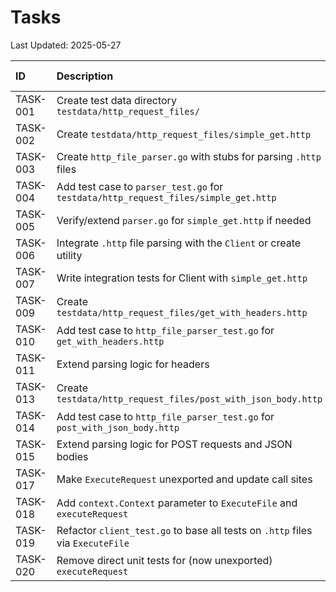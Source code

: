 # Tasks

Last Updated: 2025-05-27

| ID       | Description                                                                 | Status   | Assignee | Due Date   |
| :------- | :-------------------------------------------------------------------------- | :------- | :------- | :--------- |
| TASK-001 | Create test data directory `testdata/http_request_files/`                 | Done     | AI       | 2025-05-28 |
| TASK-002 | Create `testdata/http_request_files/simple_get.http`                      | Done     | AI       | 2025-05-28 |
| TASK-003 | Create `http_file_parser.go` with stubs for parsing `.http` files         | Done        | AI       | 2025-05-28 |
| TASK-004 | Add test case to `parser_test.go` for `testdata/http_request_files/simple_get.http` | Done        | AI       | 2025-05-28 |
| TASK-005 | Verify/extend `parser.go` for `simple_get.http` if needed                     | Done        | AI       | 2025-05-29 |
| TASK-006 | Integrate `.http` file parsing with the `Client` or create utility        | Done        | AI       | 2025-05-30 |
| TASK-007 | Write integration tests for Client with `simple_get.http`                 | Done     | AI       | 2025-05-30 |
| TASK-009 | Create `testdata/http_request_files/get_with_headers.http`                | Done     | AI       | 2025-05-31 |
| TASK-010 | Add test case to `http_file_parser_test.go` for `get_with_headers.http`   | Done     | AI       | 2025-05-31 |
| TASK-011 | Extend parsing logic for headers                                            | Done     | AI       | 2025-06-01 |
| TASK-013 | Create `testdata/http_request_files/post_with_json_body.http`             | Done     | AI       | 2025-06-02 |
| TASK-014 | Add test case to `http_file_parser_test.go` for `post_with_json_body.http`| Done     | AI       | 2025-06-02 |
| TASK-015 | Extend parsing logic for POST requests and JSON bodies                      | Done     | AI       | 2025-06-03 |
| TASK-017 | Make `ExecuteRequest` unexported and update call sites                      | Done        | AI       | 2025-05-28 |
| TASK-018 | Add `context.Context` parameter to `ExecuteFile` and `executeRequest`       | Done        | AI       | 2025-05-28 |
| TASK-019 | Refactor `client_test.go` to base all tests on `.http` files via `ExecuteFile`| Done        | AI       | 2025-05-29 |
| TASK-020 | Remove direct unit tests for (now unexported) `executeRequest`              | Done        | AI       | 2025-05-29 |
